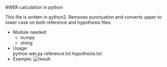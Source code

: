 #WER calculation in python

This file is written in python2. 
Removes punctuation and converts upper to lower case on both reference and hypothesis files. 

- Module needed:   
    - numpy  
    - string
- Usage:  
python wer.py reference.txt hypothesis.txt  
- Example:
![result](result.jpg)
